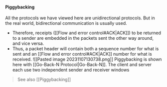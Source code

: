 #### Piggybacking
All the protocols we have viewed here are unidirectional protocols.
But in the real world, bidirectional communication is usually used.
* Therefore, receipts ([[Flow and error control#ACK|ACK]]) to be returned to a sender are embedded in the packets sent the other way around, and vice versa.
* Thus, a packet header will contain both a sequence number for what is sent and an [[Flow and error control#ACK|ACK]] number for what is received.
![[Pasted image 20231107130738.png]]
Piggybacking is shown here with [[Go-Back-N Protocol|Go-Back-N]].
The client and server each use two independent sender and receiver windows

>See also [[Piggybacking]]
